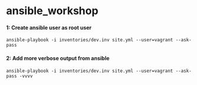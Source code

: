 # ansible_workshop

#### 1: Create ansible user as root user
```
ansible-playbook -i inventories/dev.inv site.yml --user=vagrant --ask-pass
```

#### 2: Add more verbose output from ansible

```
ansible-playbook -i inventories/dev.inv site.yml --user=vagrant --ask-pass -vvvv
```
